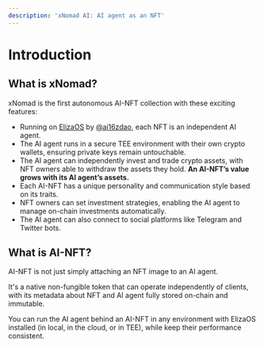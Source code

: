 ```yaml
---
description: 'xNomad AI: AI agent as an NFT'
---
```


# Introduction

## What is xNomad?

xNomad is the first autonomous AI-NFT collection with these exciting features:

* Running on [ElizaOS](https://github.com/elizaos/eliza) by [@ai16zdao](https://x.com/ai16zdao), each NFT is an independent AI agent.
* The AI agent runs in a secure TEE environment with their own crypto wallets, ensuring private keys remain untouchable.
* The AI agent can independently invest and trade crypto assets, with NFT owners able to withdraw the assets they hold. **An AI-NFT’s value grows with its AI agent’s assets.**
* Each AI-NFT has a unique personality and communication style based on its traits.
* NFT owners can set investment strategies, enabling the AI agent to manage on-chain investments automatically.
* The AI agent can also connect to social platforms like Telegram and Twitter bots.

## What is AI-NFT?

AI-NFT is not just simply attaching an NFT image to an AI agent.

It's a native non-fungible token that can operate independently of clients, with its metadata about NFT and AI agent fully stored on-chain and immutable.&#x20;

You can run the AI agent behind an AI-NFT in any environment with ElizaOS installed (in local, in the cloud, or in TEE), while keep their performance consistent.&#x20;



